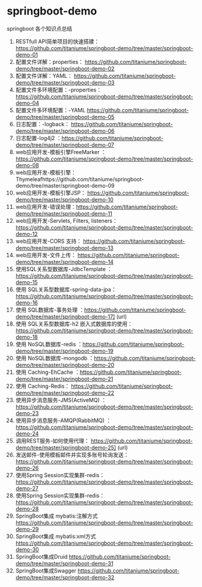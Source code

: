 # springboot-demo
springboot 各个知识点总结
1. RESTfull API简单项目的快速搭建：https://github.com/titaniume/springboot-demo/tree/master/springboot-demo-01
2. 配置文件详解：properties： https://github.com/titaniume/springboot-demo/tree/master/springboot-demo-02
3. 配置文件详解：YAML：  https://github.com/titaniume/springboot-demo/tree/master/springboot-demo-03
4. 配置文件多环境配置：-properties：https://github.com/titaniume/springboot-demo/tree/master/springboot-demo-04
5. 配置文件多环境配置：-YAML https://github.com/titaniume/springboot-demo/tree/master/springboot-demo-05
6. 日志配置：-logback： https://github.com/titaniume/springboot-demo/tree/master/springboot-demo-06
7. 日志配置-log4j2 ：https://github.com/titaniume/springboot-demo/tree/master/springboot-demo-07
8.  web应用开发-模板引擎FreeMarker ：https://github.com/titaniume/springboot-demo/tree/master/springboot-demo-08
9. web应用开发-模板引擎：Thymeleafhttps://github.com/titaniume/springboot-demo/tree/master/springboot-demo-09
10. web应用开发-模板引擎JSP： https://github.com/titaniume/springboot-demo/tree/master/springboot-demo-10
11. web应用开发-错误处理：https://github.com/titaniume/springboot-demo/tree/master/springboot-demo-11
12. web应用开发-Servlets, Filters, listeners： https://github.com/titaniume/springboot-demo/tree/master/springboot-demo-12
13. web应用开发-CORS 支持： https://github.com/titaniume/springboot-demo/tree/master/springboot-demo-13
14. web应用开发-文件上传： https://github.com/titaniume/springboot-demo/tree/master/springboot-demo-14
15. 使用SQL关系型数据库-JdbcTemplate ：https://github.com/titaniume/springboot-demo/tree/master/springboot-demo-15
16. 使用 SQL关系型数据库-spring-data-jpa：https://github.com/titaniume/springboot-demo/tree/master/springboot-demo-16
17. 使用 SQL数据库-事务处理 ：https://github.com/titaniume/springboot-demo/tree/master/springboot-demo-17]
(url)
18. 使用 SQL关系型数据库-h2 嵌入式数据库的使用： https://github.com/titaniume/springboot-demo/tree/master/springboot-demo-18
19. 使用 NoSQL数据库-redis ：https://github.com/titaniume/springboot-demo/tree/master/springboot-demo-19
20. 使用 NoSQL数据库-mongodb ：https://github.com/titaniume/springboot-demo/tree/master/springboot-demo-20
21. 使用 Caching-EhCache ：https://github.com/titaniume/springboot-demo/tree/master/springboot-demo-21
22. 使用 Caching-Redis： https://github.com/titaniume/springboot-demo/tree/master/springboot-demo-22
23. 使用异步消息服务-JMS(ActiveMQ) ：https://github.com/titaniume/springboot-demo/tree/master/springboot-demo-23
24. 使用异步消息服务-AMQP(RabbitMQ) ：https://github.com/titaniume/springboot-demo/tree/master/springboot-demo-24
25. 调用REST服务-如何使用代理： https://github.com/titaniume/springboot-demo/tree/master/springboot-demo-25]
(url)
26. 发送邮件-使用模板邮件并实现多账号轮询发送：https://github.com/titaniume/springboot-demo/tree/master/springboot-demo-26
27. 使用Spring Session实现集群-redis：https://github.com/titaniume/springboot-demo/tree/master/springboot-demo-27
28. 使用Spring Session实现集群-redis：https://github.com/titaniume/springboot-demo/tree/master/springboot-demo-28
29. SpringBoot集成 mybatis:注解方式 https://github.com/titaniume/springboot-demo/tree/master/springboot-demo-29
30. SpringBoot集成 mybatis:xml方式 https://github.com/titaniume/springboot-demo/tree/master/springboot-demo-30
31. SpringBoot集成Druid https://github.com/titaniume/springboot-demo/tree/master/springboot-demo-31
32. SpringBoot集成Swagger https://github.com/titaniume/springboot-demo/tree/master/springboot-demo-32
